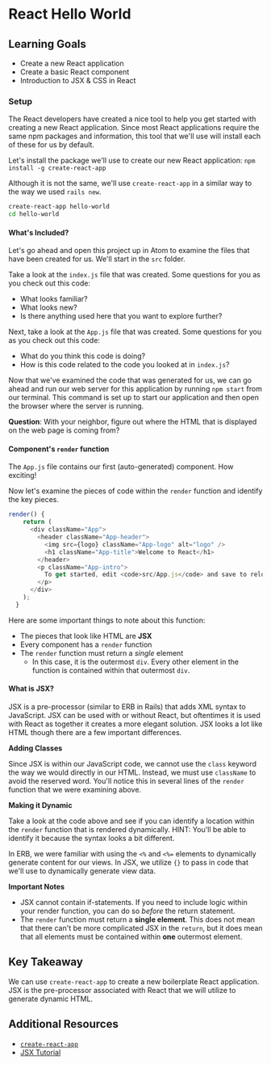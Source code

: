 # React Hello World

## Learning Goals
- Create a new React application
- Create a basic React component
- Introduction to JSX & CSS in React

### Setup
The React developers have created a nice tool to help you get started with creating a new React application. Since most React applications require the same npm packages and information, this tool that we'll use will install each of these for us by default.

Let's install the package we'll use to create our new React application:
`npm install -g create-react-app`

Although it is not the same, we'll use `create-react-app` in a similar way to the way we used `rails new`.

```bash
create-react-app hello-world
cd hello-world
```

#### What's Included?
Let's go ahead and open this project up in Atom to examine the files that have been created for us. We'll start in the `src` folder.

Take a look at the `index.js` file that was created. Some questions for you as you check out this code:
- What looks familiar?
- What looks new?
- Is there anything used here that you want to explore further?

Next, take a look at the `App.js` file that was created. Some questions for you as you check out this code:
- What do you think this code is doing?
- How is this code related to the code you looked at in `index.js`?

Now that we've examined the code that was generated for us, we can go ahead and run our web server for this application by running `npm start` from our terminal. This command is set up to start our application and then open the browser where the server is running.

**Question**: With your neighbor, figure out where the HTML that is displayed on the web page is coming from?

#### Component's `render` function
The `App.js` file contains our first (auto-generated) component. How exciting!

Now let's examine the pieces of code within the `render` function and identify the key pieces.
```javascript
render() {
    return (
      <div className="App">
        <header className="App-header">
          <img src={logo} className="App-logo" alt="logo" />
          <h1 className="App-title">Welcome to React</h1>
        </header>
        <p className="App-intro">
          To get started, edit <code>src/App.js</code> and save to reload.
        </p>
      </div>
    );
  }
```

Here are some important things to note about this function:
- The pieces that look like HTML are **JSX**
- Every component has a `render` function
- The `render` function must return a *single* element
  - In this case, it is the outermost `div`. Every other element in the function is contained within that outermost `div`.

#### What is JSX?
JSX is a pre-processor (similar to ERB in Rails) that adds XML syntax to JavaScript. JSX can be used with or without React, but oftentimes it is used with React as together it creates a more elegant solution. JSX looks a lot like HTML though there are a few important differences.

**Adding Classes**

Since JSX is within our JavaScript code, we cannot use the `class` keyword the way we would directly in our HTML. Instead, we must use `className` to avoid the reserved word. You'll notice this in several lines of the `render` function that we were examining above.

**Making it Dynamic**

Take a look at the code above and see if you can identify a location within the `render` function that is rendered dynamically. HINT: You'll be able to identify it because the syntax looks a bit different.

In ERB, we were familiar with using the `<%` and `<%=` elements to dynamically generate content for our views. In JSX, we utilize `{}` to pass in code that we'll use to dynamically generate view data.

**Important Notes**

- JSX cannot contain if-statements. If you need to include logic within your render function, you can do so _before_ the return statement.
- The `render` function must return a **single element**. This does not mean that there can't be more complicated JSX in the `return`, but it does mean that all elements must be contained within **one** outermost element.

## Key Takeaway
We can use `create-react-app` to create a new boilerplate React application. JSX is the pre-processor associated with React that we will utilize to generate dynamic HTML. 

## Additional Resources
- [`create-react-app`](https://github.com/facebookincubator/create-react-app)
- [JSX Tutorial](http://buildwithreact.com/tutorial/jsx)
